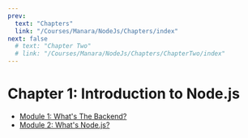 ```yaml
---
prev:
  text: "Chapters"
  link: "/Courses/Manara/NodeJs/Chapters/index"
next: false
  # text: "Chapter Two"
  # link: "/Courses/Manara/NodeJs/Chapters/ChapterTwo/index"
---
```


# Chapter 1: Introduction to Node.js

- [Module 1: What's The Backend?](ModuleOne.md)
- [Module 2: What's Node.js?](ModuleTwo.md)
